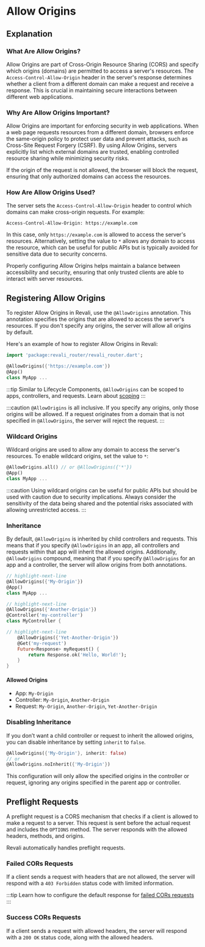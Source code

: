 # Allow Origins

## Explanation

### What Are Allow Origins?

Allow Origins are part of Cross-Origin Resource Sharing (CORS) and specify which origins (domains) are permitted to access a server's resources. The `Access-Control-Allow-Origin` header in the server's response determines whether a client from a different domain can make a request and receive a response. This is crucial in maintaining secure interactions between different web applications.

### Why Are Allow Origins Important?

Allow Origins are important for enforcing security in web applications. When a web page requests resources from a different domain, browsers enforce the same-origin policy to protect user data and prevent attacks, such as Cross-Site Request Forgery (CSRF). By using Allow Origins, servers explicitly list which external domains are trusted, enabling controlled resource sharing while minimizing security risks.

If the origin of the request is not allowed, the browser will block the request, ensuring that only authorized domains can access the resources.

### How Are Allow Origins Used?

The server sets the `Access-Control-Allow-Origin` header to control which domains can make cross-origin requests. For example:

```http
Access-Control-Allow-Origin: https://example.com
```

In this case, only `https://example.com` is allowed to access the server's resources. Alternatively, setting the value to `*` allows any domain to access the resource, which can be useful for public APIs but is typically avoided for sensitive data due to security concerns.

Properly configuring Allow Origins helps maintain a balance between accessibility and security, ensuring that only trusted clients are able to interact with server resources.

## Registering Allow Origins

To register Allow Origins in Revali, use the `@AllowOrigins` annotation. This annotation specifies the origins that are allowed to access the server's resources. If you don't specify any origins, the server will allow all origins by default.

Here's an example of how to register Allow Origins in Revali:

```dart
import 'package:revali_router/revali_router.dart';

@AllowOrigins({'https://example.com'})
@App()
class MyApp ...
```

:::tip
Similar to Lifecycle Components, `@AllowOrigins` can be scoped to apps, controllers, and requests. Learn about [scoping](../lifecycle-components/overview#scoping)
:::

:::caution
`@AllowOrigins` is all inclusive. If you specify any origins, only those origins will be allowed. If a request originates from a domain that is not specified in `@AllowOrigins`, the server will reject the request.
:::

### Wildcard Origins

Wildcard origins are used to allow any domain to access the server's resources. To enable wildcard origins, set the value to `*`:

```dart
@AllowOrigins.all() // or @AllowOrigins({'*'})
@App()
class MyApp ...
```

:::caution
Using wildcard origins can be useful for public APIs but should be used with caution due to security implications. Always consider the sensitivity of the data being shared and the potential risks associated with allowing unrestricted access.
:::

### Inheritance

By default, `@AllowOrigins` is inherited by child controllers and requests. This means that if you specify `@AllowOrigins` in an app, all controllers and requests within that app will inherit the allowed origins. Additionally, `@AllowOrigins` compound, meaning that if you specify `@AllowOrigins` for an app and a controller, the server will allow origins from both annotations.

```dart title="routes/my_app.dart"
// highlight-next-line
@AllowOrigins({'My-Origin'})
@App()
class MyApp ...
```

```dart title="routes/my_controller.dart"
// highlight-next-line
@AllowOrigins({'Another-Origin'})
@Controller('my-controller')
class MyController {

// highlight-next-line
    @AllowOrigins({'Yet-Another-Origin'})
    @Get('my-request')
    Future<Response> myRequest() {
        return Response.ok('Hello, World!');
    }
}
```

#### Allowed Origins

- App: `My-Origin`
- Controller: `My-Origin`, `Another-Origin`
- Request: `My-Origin`, `Another-Origin`, `Yet-Another-Origin`

### Disabling Inheritance

If you don’t want a child controller or request to inherit the allowed origins, you can disable inheritance by setting `inherit` to `false`.

```dart
@AllowOrigins({'My-Origin'}, inherit: false)
// or
@AllowOrigins.noInherit({'My-Origin'})
```

This configuration will only allow the specified origins in the controller or request, ignoring any origins specified in the parent app or controller.

## Preflight Requests

A preflight request is a CORS mechanism that checks if a client is allowed to make a request to a server. This request is sent before the actual request and includes the `OPTIONS` method. The server responds with the allowed headers, methods, and origins.

Revali automatically handles preflight requests.

### Failed CORs Requests

If a client sends a request with headers that are not allowed, the server will respond with a `403 Forbidden` status code with limited information.

:::tip
Learn how to configure the default response for [failed CORs requests](../../../revali/app-configuration/default-responses#failed-cors)
:::

### Success CORs Requests

If a client sends a request with allowed headers, the server will respond with a `200 OK` status code, along with the allowed headers.
